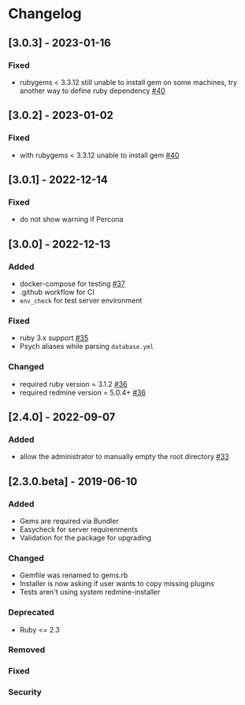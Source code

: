 # Changelog


## [3.0.3] - 2023-01-16
### Fixed
- rubygems < 3.3.12 still unable to install gem on some machines, try another way to define ruby dependency [#40](https://github.com/easyredmine/redmine-installer/issues/40)
## [3.0.2] - 2023-01-02
### Fixed
- with rubygems < 3.3.12 unable to install gem [#40](https://github.com/easyredmine/redmine-installer/issues/40)
## [3.0.1] - 2022-12-14
### Fixed
- do not show warning if Percona
## [3.0.0] - 2022-12-13
### Added
- docker-compose for testing [#37](https://github.com/easyredmine/redmine-installer/pull/37)
- .github workflow for CI
- `env_check` for test server environment
### Fixed
- ruby 3.x support [#35](https://github.com/easyredmine/redmine-installer/pull/35)
- Psych aliases while parsing `database.yml`
### Changed
- required ruby version = 3.1.2 [#36](https://github.com/easyredmine/redmine-installer/pull/36)
- required redmine version = 5.0.4+ [#36](https://github.com/easyredmine/redmine-installer/pull/36)

## [2.4.0] - 2022-09-07
### Added
- allow the administrator to manually empty the root directory [#33](https://github.com/easyredmine/redmine-installer/pull/33)

## [2.3.0.beta] - 2019-06-10

### Added
- Gems are required via Bundler
- Easycheck for server requirenments
- Validation for the package for upgrading

### Changed
- Gemfile was renamed to gems.rb
- Installer is now asking if user wants to copy missing plugins
- Tests aren't using system redmine-installer

### Deprecated
- Ruby <= 2.3

### Removed

### Fixed

### Security

